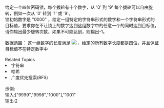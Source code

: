 <div>  给定一个四位密码锁，每个拨轮有十个数字，从 '0' 到 '9' 每个拨轮可以自由旋转，例如一次从 '0' 转到 '1' 或 '9'。 </div> <div>  锁初始数字是 &quot;0000&quot; ，给定一组特定的字符串形式的数字和一个字符串形式的目标值，要求你在不让锁上的数字达到这组数字中的任意一个的同时达到目标值，请你输出最少旋转次数，如果不可能达到，则输出-1。 </div> <div>  <br> </div> <div>  数据范围： 这一组数字的长度满足 <img src="https://www.nowcoder.com/equation?tex=1%20%5Cle%20n%20%5Cle%20500%20%5C"> ，给定的所有数字长度都是四位，并且保证目标值不在特定数字中 </div> <span></span><div><br></div><div><div>Related Topics</div><div><li>字符串</li><li>哈希</li><li>广度优先搜索(BFS)</li></div></div><br>示例:<br>输入:["9999","9998","1000"],"1001"<br>输出:2
<br>
